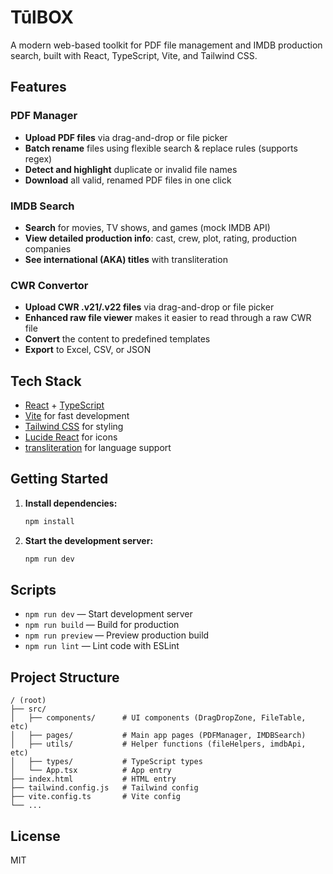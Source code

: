 # TūlBOX

A modern web-based toolkit for PDF file management and IMDB production search, built with React, TypeScript, Vite, and Tailwind CSS.

## Features

### PDF Manager
- **Upload PDF files** via drag-and-drop or file picker
- **Batch rename** files using flexible search & replace rules (supports regex)
- **Detect and highlight** duplicate or invalid file names
- **Download** all valid, renamed PDF files in one click

### IMDB Search
- **Search** for movies, TV shows, and games (mock IMDB API)
- **View detailed production info**: cast, crew, plot, rating, production companies
- **See international (AKA) titles** with transliteration

### CWR Convertor
- **Upload CWR .v21/.v22 files** via drag-and-drop or file picker
- **Enhanced raw file viewer** makes it easier to read through a raw CWR file
- **Convert** the content to predefined templates
- **Export** to Excel, CSV, or JSON


## Tech Stack
- [React](https://react.dev/) + [TypeScript](https://www.typescriptlang.org/)
- [Vite](https://vitejs.dev/) for fast development
- [Tailwind CSS](https://tailwindcss.com/) for styling
- [Lucide React](https://lucide.dev/) for icons
- [transliteration](https://www.npmjs.com/package/transliteration) for language support

## Getting Started

1. **Install dependencies:**
   ```sh
   npm install
   ```
2. **Start the development server:**
   ```sh
   npm run dev
   ```

## Scripts
- `npm run dev` — Start development server
- `npm run build` — Build for production
- `npm run preview` — Preview production build
- `npm run lint` — Lint code with ESLint

## Project Structure
```
/ (root)
├── src/
│   ├── components/      # UI components (DragDropZone, FileTable, etc)
│   ├── pages/           # Main app pages (PDFManager, IMDBSearch)
│   ├── utils/           # Helper functions (fileHelpers, imdbApi, etc)
│   ├── types/           # TypeScript types
│   └── App.tsx          # App entry
├── index.html           # HTML entry
├── tailwind.config.js   # Tailwind config
├── vite.config.ts       # Vite config
└── ...
```

## License
MIT
